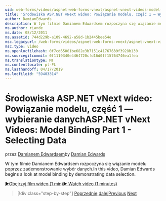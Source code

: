 ```yaml
---
uid: web-forms/videos/aspnet-web-forms-vnext/aspnet-vnext-videos-model-binding-part-1-selecting-data
title: 'Środowiska ASP.NET vNext wideo: Powiązanie modelu, część 1 — Wybieranie danych | Dokumentacja firmy Microsoft'
author: DamianEdwards
description: W tym filmie Damianem Edwardsem rozpoczyna się wiązanie modelu poprzez zademonstrowanie wybór danych.
ms.author: riande
ms.date: 08/12/2011
ms.assetid: 744d229b-a109-4692-a58d-1b2445bee54e
msc.legacyurl: /web-forms/videos/aspnet-web-forms-vnext/aspnet-vnext-videos-model-binding-part-1-selecting-data
msc.type: video
ms.openlocfilehash: 0f7cd65001be682e3b7151c41767639f3928b130
ms.sourcegitcommit: 0f1119340e4464720cfd16d0ff15764746ea1fea
ms.translationtype: MT
ms.contentlocale: pl-PL
ms.lasthandoff: 04/17/2019
ms.locfileid: "59403314"
---
```

# <a name="aspnet-vnext-videos-model-binding-part-1---selecting-data"></a><span data-ttu-id="ac48c-103">Środowiska ASP.NET vNext wideo: Powiązanie modelu, część 1 — wybieranie danych</span><span class="sxs-lookup"><span data-stu-id="ac48c-103">ASP.NET vNext Videos: Model Binding Part 1 - Selecting Data</span></span>

<span data-ttu-id="ac48c-104">przez [Damianem Edwardsem](https://github.com/DamianEdwards)</span><span class="sxs-lookup"><span data-stu-id="ac48c-104">by [Damian Edwards](https://github.com/DamianEdwards)</span></span>

<span data-ttu-id="ac48c-105">W tym filmie Damianem Edwardsem rozpoczyna się wiązanie modelu poprzez zademonstrowanie wybór danych.</span><span class="sxs-lookup"><span data-stu-id="ac48c-105">In this video, Damian Edwards begins a look at model binding by demonstrating data selection.</span></span>

[<span data-ttu-id="ac48c-106">&#9654;Obejrzyj film wideo (1 min)</span><span class="sxs-lookup"><span data-stu-id="ac48c-106">&#9654; Watch video (1 minutes)</span></span>](https://channel9.msdn.com/Blogs/ASP-NET-Site-Videos/aspnet-vnext-videos-model-binding-part-1-selecting-data)

> [!div class="step-by-step"]
> <span data-ttu-id="ac48c-107">[Poprzednie](aspnet-vnext-videos-strongly-typed-data-controls.md)
> [dalej](aspnet-vnext-videos-model-binding-part-2-filtering.md)</span><span class="sxs-lookup"><span data-stu-id="ac48c-107">[Previous](aspnet-vnext-videos-strongly-typed-data-controls.md)
[Next](aspnet-vnext-videos-model-binding-part-2-filtering.md)</span></span>
